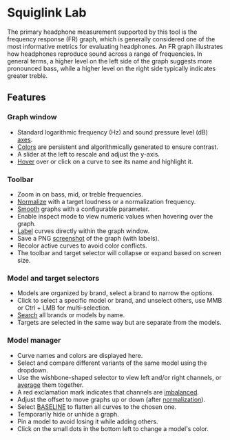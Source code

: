 # Squiglink Lab

The primary headphone measurement supported by this tool is the frequency response (FR) graph, which is generally considered one of the most informative metrics for evaluating headphones. An FR graph illustrates how headphones reproduce sound across a range of frequencies. In general terms, a higher level on the left side of the graph suggests more pronounced bass, while a higher level on the right side typically indicates greater treble.

## Features

### Graph window

- Standard logarithmic frequency (Hz) and sound pressure level (dB) [axes](Documentation.md#axes).
- [Colors](Documentation.md#colors) are persistent and algorithmically generated to ensure contrast.
- A slider at the left to rescale and adjust the y-axis.
- [Hover](Documentation.md#highlight-on-mouseover) over or click on a curve to see its name and highlight it.

### Toolbar

- Zoom in on bass, mid, or treble frequencies.
- [Normalize](Documentation.md#normalization) with a target loudness or a normalization frequency.
- [Smooth](Documentation.md#smoothing) graphs with a configurable parameter.
- Enable inspect mode to view numeric values when hovering over the graph.
- [Label](Documentation.md#labelling) curves directly within the graph window.
- Save a PNG [screenshot](Documentation.md#screenshot) of the graph (with labels).
- Recolor active curves to avoid color conflicts.
- The toolbar and target selector will collapse or expand based on screen size.

### Model and target selectors

- Models are organized by brand, select a brand to narrow the options.
- Click to select a specific model or brand, and unselect others, use MMB or Ctrl + LMB for multi-selection.
- [Search](Documentation.md#searching) all brands or models by name.
- Targets are selected in the same way but are separate from the models.

### Model manager

- Curve names and colors are displayed here.
- Select and compare different variants of the same model using the dropdown.
- Use the wishbone-shaped selector to view left and/or right channels, or [average](Documentation.md#averaging) them together.
- A red exclamation mark indicates that channels are [imbalanced](Documentation.md#channel-imbalance-marker).
- Adjust the offset to move graphs up or down (after [normalization](Documentation.md#normalization)).
- Select [BASELINE](Documentation.md#baseline) to flatten all curves to the chosen one.
- Temporarily hide or unhide a graph.
- Pin a model to avoid losing it while adding others.
- Click on the small dots in the bottom left to change a model's color.

